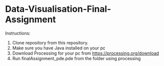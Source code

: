 # Data-Visualisation-Final-Assignment
Instructions:
1. Clone repository from this repository.
2. Make sure you have Java installed on your pc
3. Download Processing for your pc from https://processing.org/download
4. Run finalAssignment_pde.pde from the folder using processing
